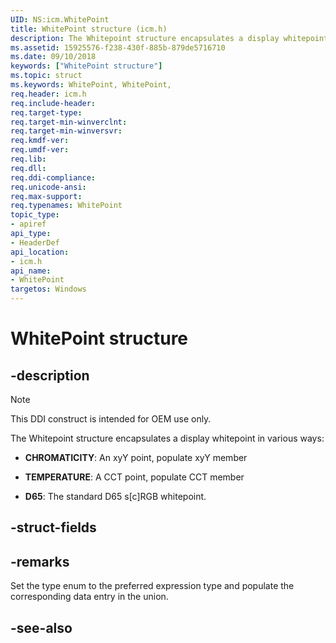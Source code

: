 ```yaml
---
UID: NS:icm.WhitePoint
title: WhitePoint structure (icm.h)
description: The Whitepoint structure encapsulates a display whitepoint.
ms.assetid: 15925576-f238-430f-885b-879de5716710
ms.date: 09/10/2018
keywords: ["WhitePoint structure"]
ms.topic: struct
ms.keywords: WhitePoint, WhitePoint, 
req.header: icm.h
req.include-header:
req.target-type:
req.target-min-winverclnt:
req.target-min-winversvr:
req.kmdf-ver:
req.umdf-ver:
req.lib:
req.dll:
req.ddi-compliance:
req.unicode-ansi:
req.max-support:
req.typenames: WhitePoint
topic_type: 
- apiref
api_type: 
- HeaderDef
api_location: 
- icm.h
api_name: 
- WhitePoint
targetos: Windows
---
```


# WhitePoint structure

## -description

> [!NOTE]
> This DDI construct is intended for OEM use only.

The Whitepoint structure encapsulates a display whitepoint in various ways:

- **CHROMATICITY**: An xyY point, populate xyY member

- **TEMPERATURE**: A CCT point, populate CCT member

- **D65**: The standard D65 s[c]RGB whitepoint.

## -struct-fields

## -remarks

Set the type enum to the preferred expression type and populate the corresponding data entry in the union. 

## -see-also
